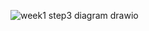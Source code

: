 ![week1  step3  diagram drawio](https://user-images.githubusercontent.com/94315436/146915978-b58ac490-e39e-40b2-ac2b-b76f30e7c4d4.png)
